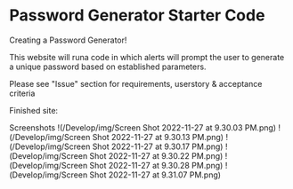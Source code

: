 # Password Generator Starter Code
Creating a Password Generator!

This website will runa code in which alerts will prompt the user to generate a unique password based on established parameters.

Please see "Issue" section for requirements, userstory & acceptance criteria 

Finished site: 

Screenshots
!(/Develop/img/Screen Shot 2022-11-27 at 9.30.03 PM.png)
!(/Develop/img/Screen Shot 2022-11-27 at 9.30.13 PM.png)
!(/Develop/img/Screen Shot 2022-11-27 at 9.30.17 PM.png)
!(Develop/img/Screen Shot 2022-11-27 at 9.30.22 PM.png)
!(Develop/img/Screen Shot 2022-11-27 at 9.30.28 PM.png)
!(Develop/img/Screen Shot 2022-11-27 at 9.31.07 PM.png)
